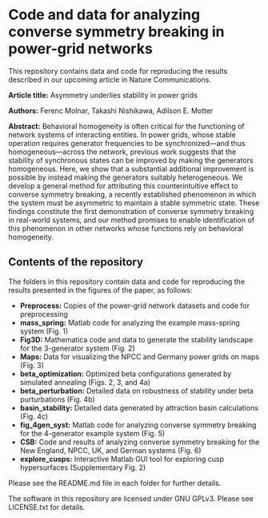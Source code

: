 # Code and data for analyzing converse symmetry breaking in power-grid networks

This repository contains data and code for reproducing the results described in our upcoming article in Nature Communications.

**Article title:** Asymmetry underlies stability in power grids

**Authors:** Ferenc Molnar, Takashi Nishikawa, Adilson E. Motter

**Abstract:**
Behavioral homogeneity is often critical for the functioning of network systems
of interacting entities. In power grids, whose stable operation requires
generator frequencies to be synchronized—and thus homogeneous—across the network, previous work
suggests that the stability of synchronous states can be improved
by making the generators homogeneous. Here, we show that a substantial additional
improvement is possible by instead making the generators suitably
heterogeneous. We develop a general method for attributing this counterintuitive
effect to converse symmetry breaking, a recently established phenomenon
in which the system must be asymmetric to maintain a stable symmetric state.
These findings constitute the first demonstration of converse symmetry breaking
in real-world systems, and our method promises to enable identification of
this phenomenon in other networks whose functions rely on behavioral
homogeneity.

## Contents of the repository

The folders in this repository contain data and code for reproducing the results presented in the figures of the paper, as follows:
- **Preprocess:** Copies of the power-grid network datasets and code for preprocessing
- **mass_spring:** Matlab code for analyzing the example mass-spring system (Fig. 1)
- **Fig3D:** Mathematica code and data to generate the stability landscape for the 3-generator system (Fig. 2)
- **Maps:** Data for visualizing the NPCC and Germany power grids on maps (Fig. 3)
- **beta_optimization:** Optimized beta configurations generated by simulated annealing (Figs. 2, 3, and 4a)
- **beta_perturbation:** Detailed data on robustness of stability under beta purturbations (Fig. 4b)
- **basin_stability:** Detailed data generated by attraction basin calculations (Fig. 4c)
- **fig_4gen_syst:** Matlab code for analyzing converse symmetry breaking for the 4-generator example system (Fig. 5)
- **CSB:** Code and results of analyzing converse symmetry breaking for the New England, NPCC, UK, and German systems (Fig. 6)
- **explore_cusps:** Interactive Matlab GUI tool for exploring cusp hypersurfaces (Supplementary Fig. 2)

Please see the README.md file in each folder for further details.

The software in this repository are licensed under GNU GPLv3. Please see LICENSE.txt for details.

